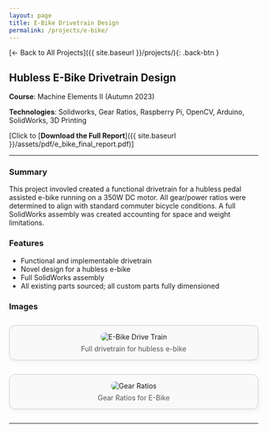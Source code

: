 ```yaml
---
layout: page
title: E-Bike Drivetrain Design
permalink: /projects/e-bike/
---
```


[← Back to All Projects]({{ site.baseurl }}/projects/){: .back-btn }

<style>
.back-btn {
  display: inline-block;
  margin-top: 1em;
  margin-bottom: 2em;
  background-color: #eee;
  color: #333;
  padding: 0.5em 1em;
  border-radius: 8px;
  text-decoration: none;
  font-size: 0.9em;
  transition: background-color 0.2s ease;
}
.back-btn:hover {
  background-color: #ddd;
}
</style>

## Hubless E-Bike Drivetrain Design

**Course**: Machine Elements II (Autumn 2023)

**Technologies**: Solidworks, Gear Ratios, Raspberry Pi, OpenCV, Arduino, SolidWorks, 3D Printing

[Click to [**Download the Full Report**]({{ site.baseurl }}/assets/pdf/e_bike_final_report.pdf)]

---

### Summary
This project invovled created a functional drivetrain for a hubless pedal assisted e-bike running on a 350W DC motor. All gear/power ratios were determined to align with standard commuter bicycle conditions. A full SolidWorks assembly was created accounting for space and weight limitations.

### Features
- Functional and implementable drivetrain
- Novel design for a hubless e-bike
- Full SolidWorks assembly
- All existing parts sourced; all custom parts fully dimensioned

### Images
<!-- SolidWorks Assembly -->
<figure style="
  max-width: 600px;
  margin: 2em auto;
  padding: 1em;
  border: 1px solid #ccc;
  border-radius: 12px;
  background-color: #f9f9f9;
  text-align: center;
  box-shadow: 2px 4px 10px rgba(0,0,0,0.05);
">
  <img src="{{ site.baseurl }}/assets/img/projects/ebike_drivetrain.png" alt="E-Bike Drive Train" style="max-width:100%; border-radius: 8px;">
  <figcaption style="margin-top: 0.5em; color: #555;">Full drivetrain for hubless e-bike</figcaption>
</figure>

<!-- Gear Ratios -->
<figure style="
  max-width: 600px;
  margin: 2em auto;
  padding: 1em;
  border: 1px solid #ccc;
  border-radius: 12px;
  background-color: #f9f9f9;
  text-align: center;
  box-shadow: 2px 4px 10px rgba(0,0,0,0.05);
">
  <img src="{{ site.baseurl }}/assets/img/projects/ebike_gear_ratios.png" alt="Gear Ratios" style="max-width:100%; border-radius: 8px;">
  <figcaption style="margin-top: 0.5em; color: #555;">Gear Ratios for E-Bike</figcaption>
</figure>

---